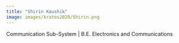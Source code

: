 ```yaml
---
title: "Shirin Kaushik"
image: images/kratos2020/Shirin.png
---
```

Communication Sub-System |
B.E. Electronics and Communications

